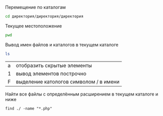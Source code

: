Перемещение по каталогам
```bash
cd директория/директория/директория
```
Текущее местоположение
```bash
pwd
```

Вывод имен файлов и каталогов в текущем каталоге
```bash
ls
```
<table>
  <tr>
    <td>a</td>
    <td>отобразить скрытые элементы</td>
  </tr>
  <tr>
    <td>1</td>
    <td>вывод элементов построчно</td>
  </tr>
  <tr>
    <td>F</td>
    <td>выделение катологов символом / в имени</td>
  </tr>
</table>

Найти все файлы с определённым расширением в текущем каталоге и ниже
```
find ./ -name "*.php"
```
